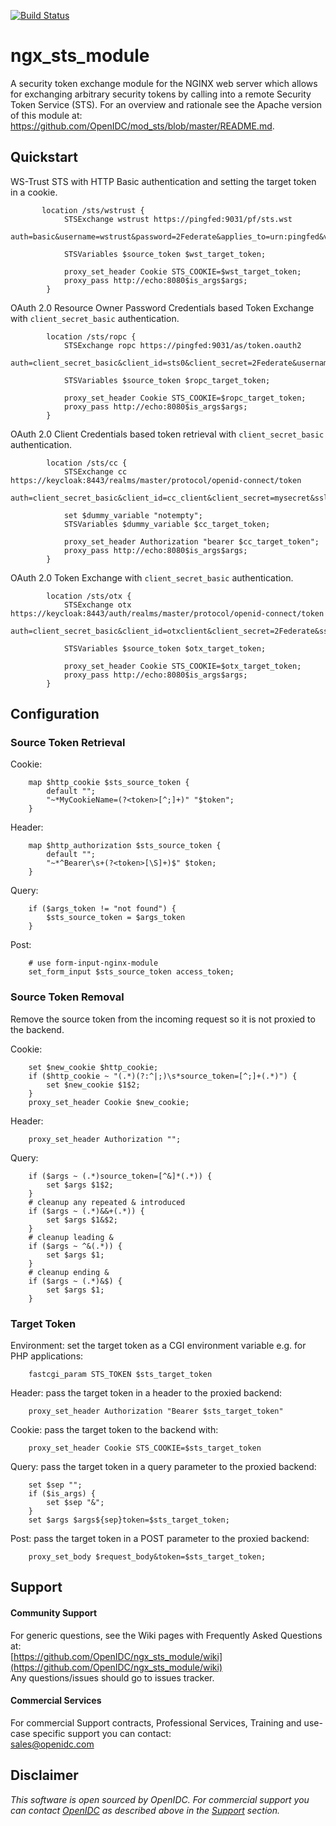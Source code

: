 [![Build Status](https://github.com/OpenIDC/ngx_sts_module/actions/workflows/build.yml/badge.svg)](https://github.com/OpenIDC/ngx_sts_module/actions/workflows/build.yml)

# ngx_sts_module

A security token exchange module for the NGINX web server which allows for exchanging arbitrary security
tokens by calling into a remote Security Token Service (STS).
For an overview and rationale see the Apache version of this module at:
https://github.com/OpenIDC/mod_sts/blob/master/README.md.

## Quickstart

WS-Trust STS with HTTP Basic authentication and setting the target token in a cookie.

```nginx
       location /sts/wstrust {
        	STSExchange wstrust https://pingfed:9031/pf/sts.wst
				auth=basic&username=wstrust&password=2Federate&applies_to=urn:pingfed&value_type=urn:pingidentity.com:oauth2:grant_type:validate_bearer&token_type=urn:bogus:token&ssl_verify=false;

            STSVariables $source_token $wst_target_token;
            
            proxy_set_header Cookie STS_COOKIE=$wst_target_token;
            proxy_pass http://echo:8080$is_args$args;            
        }
```

OAuth 2.0 Resource Owner Password Credentials based Token Exchange with `client_secret_basic` authentication.

```nginx
        location /sts/ropc {
			STSExchange ropc https://pingfed:9031/as/token.oauth2
				auth=client_secret_basic&client_id=sts0&client_secret=2Federate&username=dummy&ssl_verify=false;
            
            STSVariables $source_token $ropc_target_token;
            
            proxy_set_header Cookie STS_COOKIE=$ropc_target_token;
            proxy_pass http://echo:8080$is_args$args;            
        }
```

OAuth 2.0 Client Credentials based token retrieval with `client_secret_basic` authentication.

```nginx
        location /sts/cc {        
			STSExchange cc https://keycloak:8443/realms/master/protocol/openid-connect/token
				auth=client_secret_basic&client_id=cc_client&client_secret=mysecret&ssl_verify=false;
          
            set $dummy_variable "notempty";
            STSVariables $dummy_variable $cc_target_token;
            
            proxy_set_header Authorization "bearer $cc_target_token";
            proxy_pass http://echo:8080$is_args$args;            
        }
```

OAuth 2.0 Token Exchange with `client_secret_basic` authentication.

```nginx
        location /sts/otx {
			STSExchange otx https://keycloak:8443/auth/realms/master/protocol/openid-connect/token
				auth=client_secret_basic&client_id=otxclient&client_secret=2Federate&ssl_verify=false;

            STSVariables $source_token $otx_target_token;
            
            proxy_set_header Cookie STS_COOKIE=$otx_target_token;
            proxy_pass http://echo:8080$is_args$args;            
        }        
```

## Configuration 

### Source Token Retrieval

Cookie:
```nginx
	map $http_cookie $sts_source_token {
		default "";
		"~*MyCookieName=(?<token>[^;]+)" "$token";
	}
```

Header:
```nginx
	map $http_authorization $sts_source_token {
		default "";
		"~*^Bearer\s+(?<token>[\S]+)$" $token;
	}
```

Query:
```nginx
	if ($args_token != "not found") {
		$sts_source_token = $args_token
	}
```

Post:
```nginx
	# use form-input-nginx-module
	set_form_input $sts_source_token access_token;
```
	
### Source Token Removal

Remove the source token from the incoming request so it is not proxied to the backend.

Cookie:
```nginx
	set $new_cookie $http_cookie;
	if ($http_cookie ~ "(.*)(?:^|;)\s*source_token=[^;]+(.*)") {
		set $new_cookie $1$2;
	}
	proxy_set_header Cookie $new_cookie;
```

Header:
```nginx
	proxy_set_header Authorization "";
```

Query:
```nginx
	if ($args ~ (.*)source_token=[^&]*(.*)) {
		set $args $1$2;
	}
	# cleanup any repeated & introduced 
	if ($args ~ (.*)&&+(.*)) {
		set $args $1&$2;
	}
	# cleanup leading &
	if ($args ~ ^&(.*)) {
		set $args $1;
	}
	# cleanup ending &
	if ($args ~ (.*)&$) {
		set $args $1;
	}
```

### Target Token

Environment: set the target token as a CGI environment variable e.g. for PHP applications:
```nginx
	fastcgi_param STS_TOKEN $sts_target_token
```

Header: pass the target token in a header to the proxied backend:
```nginx
	proxy_set_header Authorization "Bearer $sts_target_token"
```

Cookie: pass the target token to the backend with:
```nginx
	proxy_set_header Cookie STS_COOKIE=$sts_target_token
```

Query: pass the target token in a query parameter to the proxied backend:
```nginx
	set $sep "";
	if ($is_args) {
		set $sep "&";
	}
	set $args $args${sep}token=$sts_target_token;
```

Post: pass the target token in a POST parameter to the proxied backend:
```nginx
	proxy_set_body $request_body&token=$sts_target_token;
```

## Support

#### Community Support
For generic questions, see the Wiki pages with Frequently Asked Questions at:  
  [https://github.com/OpenIDC/ngx_sts_module/wiki](https://github.com/OpenIDC/ngx_sts_module/wiki)  
Any questions/issues should go to issues tracker.

#### Commercial Services
For commercial Support contracts, Professional Services, Training and use-case specific support you
can contact:  
  [sales@openidc.com](mailto:sales@openidc.com)  


Disclaimer
----------
*This software is open sourced by OpenIDC. For commercial support
you can contact [OpenIDC](https://www.openidc.com) as described above in the [Support](#support)
section.*
